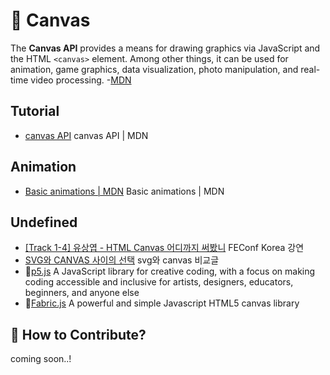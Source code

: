 # 🎨 Canvas

The **Canvas API** provides a means for drawing graphics via JavaScript and the HTML `<canvas>` element. Among other things, it can be used for animation, game graphics, data visualization, photo manipulation, and real-time video processing. -[MDN](https://developer.mozilla.org/en-US/docs/Web/API/Canvas_API)

## Tutorial

- [canvas API](https://developer.mozilla.org/en-US/docs/Web/API/Canvas_API) canvas API | MDN

## Animation

- [Basic animations | MDN](https://developer.mozilla.org/en-US/docs/Web/API/Canvas_API/Tutorial/Basic_animations) Basic animations | MDN

## Undefined

- [[Track 1-4] 유상엽 - HTML Canvas 어디까지 써봤니](https://youtu.be/SmgIcbMQEGw) FEConf Korea 강연
- [SVG와 CANVAS 사이의 선택](https://techbug.tistory.com/207) svg와 canvas 비교글
- 📕[p5.js](https://p5js.org/) A JavaScript library for creative coding, with a focus on making coding accessible and inclusive for artists, designers, educators, beginners, and anyone else
- 📕[Fabric.js](http://fabricjs.com/) A powerful and simple Javascript HTML5 canvas library

## 👀 How to Contribute?

coming soon..!

